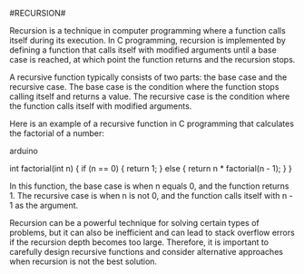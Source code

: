 #RECURSION#


Recursion is a technique in computer programming where a function calls itself during its execution. In C programming, recursion is implemented by defining a function that calls itself with modified arguments until a base case is reached, at which point the function returns and the recursion stops.

A recursive function typically consists of two parts: the base case and the recursive case. The base case is the condition where the function stops calling itself and returns a value. The recursive case is the condition where the function calls itself with modified arguments.

Here is an example of a recursive function in C programming that calculates the factorial of a number:

arduino

int factorial(int n) {
    if (n == 0) {
        return 1;
    } else {
        return n * factorial(n - 1);
    }
}

In this function, the base case is when n equals 0, and the function returns 1. The recursive case is when n is not 0, and the function calls itself with n - 1 as the argument.

Recursion can be a powerful technique for solving certain types of problems, but it can also be inefficient and can lead to stack overflow errors if the recursion depth becomes too large. Therefore, it is important to carefully design recursive functions and consider alternative approaches when recursion is not the best solution.
